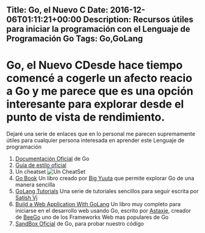 Title: Go, el Nuevo C
Date: 2016-12-06T01:11:21+00:00
Description: Recursos útiles para iniciar la programación con el Lenguaje de Programación Go
Tags: Go,GoLang
---
# Go, el Nuevo CDesde hace tiempo comencé a cogerle un afecto reacio a Go y me parece que es una opción interesante para explorar desde el punto de vista de rendimiento.

Dejaré una serie de enlaces que en lo personal me parecen supremamente útiles para cualquier persona interesada en aprender este Lenguaje de programación

1. [Documentación Oficial](https://tour.golang.org/welcome/1) de Go
1. [Guía de estilo oficial](https://golang.org/doc/effective_go.html)
1. Un cheatset
    ![Un CheatSet](https://i0.wp.com/codingsec.net/wp-content/uploads/2016/11/BjkzpRmCIAAn-dc.jpg?ssl=1)
1. [Go Book](http://go-book.appsp0t.com/index.html) Un libro creado por [Big Yuuta](https://github.com/initpy) que permite explorar Go de una manera sencilla
1. [GoLang Tutorials](https://golangtutorials.blogspot.com.co/2011/05/table-of-contents.html) Una serie de tutoriales sencillos para seguir escrita por [Satish Vj](https://www.blogger.com/profile/15718521031646368740) 
1. [Build a Web Application With GoLang](https://astaxie.gitbooks.io/build-web-application-with-golang/content/en/) Un libro muy completo para iniciarse en el desarrollo web usando Go, escrito por [Astaxie](https://github.com/astaxie), creador de [BeeGo](https://beego.me/) uno de los Frameworks Web mas populares de Go
1. [SandBox Oficial](https://play.golang.org/) de Go, para probar nuestro código
